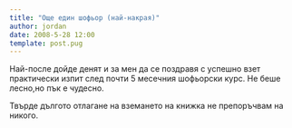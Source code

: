 ```yaml
---
title: "Още един шофьор (най-накрая)"
author: jordan
date: 2008-5-28 12:00
template: post.pug
---
```


Най-после дойде денят и за мен да се поздравя с успешно взет практически
изпит след почти 5 месечния шофьорски курс. Не беше лесно,но пък е
чудесно.

Твърде дългото отлагане на вземането на книжка не препоръчвам на никого.
